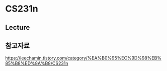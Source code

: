 # CS231n  

## Lecture

## 참고자료

https://leechamin.tistory.com/category/%EA%B0%95%EC%9D%98%EB%85%B8%ED%8A%B8/CS231n

